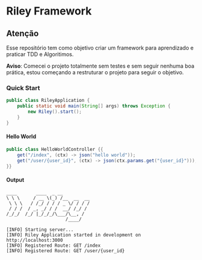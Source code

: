 # Riley Framework

## Atenção 
Esse repositório tem como objetivo criar um framework para aprendizado e praticar TDD e Algoritimos.

<b>Aviso</b>: Comecei o projeto totalmente sem testes e sem seguir nenhuma boa prática, estou começando a restruturar o projeto para seguir o objetivo.

### Quick Start


```java
public class RileyApplication {
    public static void main(String[] args) throws Exception {
        new Riley().start();
    }
}
```
#### Hello World

```java
public class HelloWorldController {{
    get("/index", (ctx) -> json("hello world"));
    get("/user/{user_id}", (ctx) -> json(ctx.params.get("{user_id}")));
}}
```
#### Output
```
____       ____  _ __              
\ \ \     / __ \(_) /__  __  __    
 \ \ \   / /_/ / / / _ \/ / / /    
 / / /  / _, _/ / /  __/ /_/ /     
/_/_/  /_/ |_/_/_/\___/\__, /      
                      /____/       

[INFO] Starting server...
[INFO] Riley Application started in development on http://localhost:3000
[INFO] Registered Route: GET /index
[INFO] Registered Route: GET /user/{user_id}
```
